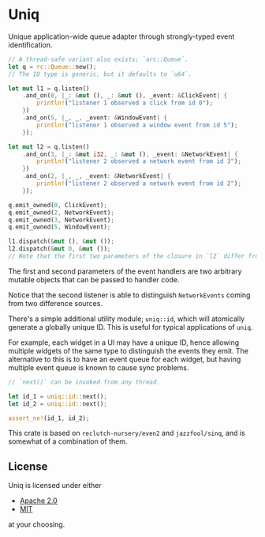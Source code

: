 # Uniq

Unique application-wide queue adapter through strongly-typed event identification.

```rust
// A thread-safe variant also exists; `arc::Queue`.
let q = rc::Queue::new();
// The ID type is generic, but it defaults to `u64`.

let mut l1 = q.listen()
    .and_on(0, |_: &mut (), _: &mut (), _event: &ClickEvent| {
        println!("listener 1 observed a click from id 0");
    })
    .and_on(5, |_, _, _event: &WindowEvent| {
        println!("listener 1 observed a window event from id 5");
    });

let mut l2 = q.listen()
    .and_on(3, |_: &mut i32, _: &mut (), _event: &NetworkEvent| {
        println!("listener 2 observed a network event from id 3");
    })
    .and_on(2, |_, _, _event: &NetworkEvent| {
        println!("listener 2 observed a network event from id 2");
    });

q.emit_owned(0, ClickEvent);
q.emit_owned(2, NetworkEvent);
q.emit_owned(3, NetworkEvent);
q.emit_owned(5, WindowEvent);

l1.dispatch(&mut (), &mut ());
l2.dispatch(&mut 0, &mut ());
// Note that the first two parameters of the closure in `l2` differ from those of `l1`.
```

The first and second parameters of the event handlers are two arbitrary mutable objects that can be passed to handler code.

Notice that the second listener is able to distinguish `NetworkEvents` coming from two difference sources.

There's a simple additional utility module; `uniq::id`, which will atomically generate a globally unique ID. This is useful for typical applications of `uniq`.

For example, each widget in a UI may have a unique ID, hence allowing multiple widgets of the same type to distinguish the events they emit. The alternative to
this is to have an event queue for each widget, but having multiple event queue is known to cause sync problems.

```rust
// `next()` can be invoked from any thread.

let id_1 = uniq::id::next();
let id_2 = uniq::id::next();

assert_ne!(id_1, id_2);
```

This crate is based on `reclutch-nursery/even2` and `jazzfool/sinq`, and is somewhat of a combination of them.

## License

Uniq is licensed under either

- [Apache 2.0](https://www.apache.org/licenses/LICENSE-2.0)
- [MIT](http://opensource.org/licenses/MIT)

at your choosing.
